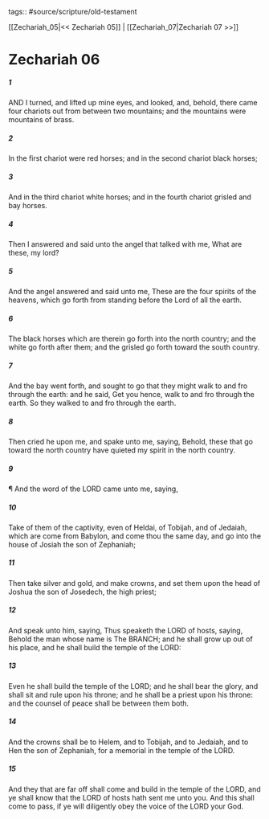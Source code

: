 tags:: #source/scripture/old-testament

[[Zechariah_05|<< Zechariah 05]] | [[Zechariah_07|Zechariah 07 >>]]

# Zechariah 06

##### 1

AND I turned, and lifted up mine eyes, and looked, and, behold, there came four chariots out from between two mountains; and the mountains were mountains of brass.

##### 2

In the first chariot were red horses; and in the second chariot black horses;

##### 3

And in the third chariot white horses; and in the fourth chariot grisled and bay horses.

##### 4

Then I answered and said unto the angel that talked with me, What are these, my lord?

##### 5

And the angel answered and said unto me, These are the four spirits of the heavens, which go forth from standing before the Lord of all the earth.

##### 6

The black horses which are therein go forth into the north country; and the white go forth after them; and the grisled go forth toward the south country.

##### 7

And the bay went forth, and sought to go that they might walk to and fro through the earth: and he said, Get you hence, walk to and fro through the earth. So they walked to and fro through the earth.

##### 8

Then cried he upon me, and spake unto me, saying, Behold, these that go toward the north country have quieted my spirit in the north country.

##### 9

¶ And the word of the LORD came unto me, saying,

##### 10

Take of them of the captivity, even of Heldai, of Tobijah, and of Jedaiah, which are come from Babylon, and come thou the same day, and go into the house of Josiah the son of Zephaniah;

##### 11

Then take silver and gold, and make crowns, and set them upon the head of Joshua the son of Josedech, the high priest;

##### 12

And speak unto him, saying, Thus speaketh the LORD of hosts, saying, Behold the man whose name is The BRANCH; and he shall grow up out of his place, and he shall build the temple of the LORD:

##### 13

Even he shall build the temple of the LORD; and he shall bear the glory, and shall sit and rule upon his throne; and he shall be a priest upon his throne: and the counsel of peace shall be between them both.

##### 14

And the crowns shall be to Helem, and to Tobijah, and to Jedaiah, and to Hen the son of Zephaniah, for a memorial in the temple of the LORD.

##### 15

And they that are far off shall come and build in the temple of the LORD, and ye shall know that the LORD of hosts hath sent me unto you. And this shall come to pass, if ye will diligently obey the voice of the LORD your God.
